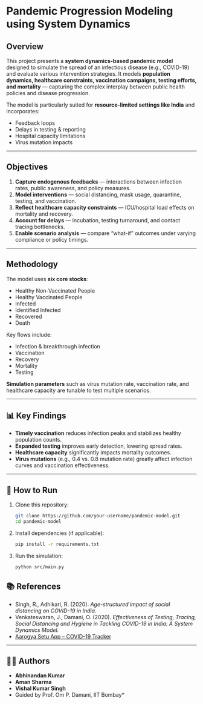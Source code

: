 # Pandemic Progression Modeling using System Dynamics

##  Overview

This project presents a **system dynamics-based pandemic model** designed to simulate the spread of an infectious disease (e.g., COVID-19) and evaluate various intervention strategies.
It models **population dynamics, healthcare constraints, vaccination campaigns, testing efforts, and mortality** — capturing the complex interplay between public health policies and disease progression.

The model is particularly suited for **resource-limited settings like India** and incorporates:

* Feedback loops
* Delays in testing & reporting
* Hospital capacity limitations
* Virus mutation impacts

---

##  Objectives

1. **Capture endogenous feedbacks** — interactions between infection rates, public awareness, and policy measures.
2. **Model interventions** — social distancing, mask usage, quarantine, testing, and vaccination.
3. **Reflect healthcare capacity constraints** — ICU/hospital load effects on mortality and recovery.
4. **Account for delays** — incubation, testing turnaround, and contact tracing bottlenecks.
5. **Enable scenario analysis** — compare “what-if” outcomes under varying compliance or policy timings.

---

##  Methodology

The model uses **six core stocks**:

* Healthy Non-Vaccinated People
* Healthy Vaccinated People
* Infected
* Identified Infected
* Recovered
* Death

Key flows include:

* Infection & breakthrough infection
* Vaccination
* Recovery
* Mortality
* Testing

**Simulation parameters** such as virus mutation rate, vaccination rate, and healthcare capacity are tunable to test multiple scenarios.

---

## 📊 Key Findings

* **Timely vaccination** reduces infection peaks and stabilizes healthy population counts.
* **Expanded testing** improves early detection, lowering spread rates.
* **Healthcare capacity** significantly impacts mortality outcomes.
* **Virus mutations** (e.g., 0.4 vs. 0.8 mutation rate) greatly affect infection curves and vaccination effectiveness.

---

## 🚀 How to Run

1. Clone this repository:

   ```bash
   git clone https://github.com/your-username/pandemic-model.git
   cd pandemic-model
   ```
2. Install dependencies (if applicable):

   ```bash
   pip install -r requirements.txt
   ```
3. Run the simulation:

   ```bash
   python src/main.py
   ```

## 📚 References

* Singh, R., Adhikari, R. (2020). *Age-structured impact of social distancing on COVID-19 in India.*
* Venkateswaran, J., Damani, O. (2020). *Effectiveness of Testing, Tracing, Social Distancing and Hygiene in Tackling COVID-19 in India: A System Dynamics Model.*
* [Aarogya Setu App – COVID-19 Tracker](https://secure.mygov.in/task/aarogya-setu-app-covid-19-tracker-launched-alert-you-and-keep-you-safe-download-now)

---

## 👨‍💻 Authors

* **Abhinandan Kumar**
* **Aman Sharma**
* **Vishal Kumar Singh**
* Guided by Prof. Om P. Damani, IIT Bombay*
